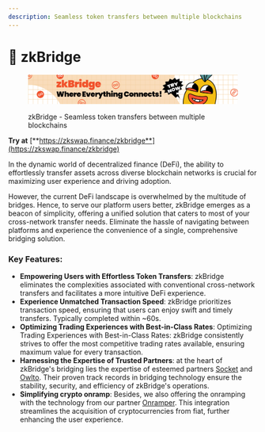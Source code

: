```yaml
---
description: Seamless token transfers between multiple blockchains
---
```


# 🚃 zkBridge

<figure><img src="../.gitbook/assets/banner_zk_birdge.jpg" alt=""><figcaption><p>zkBridge - Seamless token transfers between multiple blockchains</p></figcaption></figure>

**Try at** [**https://zkswap.finance/zkbridge**](https://zkswap.finance/zkbridge)

In the dynamic world of decentralized finance (DeFi), the ability to effortlessly transfer assets across diverse blockchain networks is crucial for maximizing user experience and driving adoption.&#x20;

However, the current DeFi landscape is overwhelmed by the multitude of bridges. Hence, to serve our platform users better, zkBridge emerges as a beacon of simplicity, offering a unified solution that caters to most of your cross-network transfer needs. Eliminate the hassle of navigating between platforms and experience the convenience of a single, comprehensive bridging solution.

### Key Features:

* **Empowering Users with Effortless Token Transfers**: zkBridge eliminates the complexities associated with conventional cross-network transfers and facilitates a more intuitive DeFi experience.
* **Experience Unmatched Transaction Speed**: zkBridge prioritizes transaction speed, ensuring that users can enjoy swift and timely transfers. Typically completed within \~60s.
* **Optimizing Trading Experiences with Best-in-Class Rates**: Optimizing Trading Experiences with Best-in-Class Rates: zkBridge consistently strives to offer the most competitive trading rates available, ensuring maximum value for every transaction.
* **Harnessing the Expertise of Trusted Partners**: at the heart of zkBridge's bridging lies the expertise of esteemed partners [Socket](https://socket.tech/) and [Owlto](https://owlto.finance/). Their proven track records in bridging technology ensure the stability, security, and efficiency of zkBridge's operations.
* **Simplifying crypto onramp**: Besides, we also offering the onramping with the technology from our partner [Onramper](https://onramper.com/). This integration streamlines the acquisition of cryptocurrencies from fiat, further enhancing the user experience.
